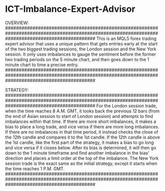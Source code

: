 # ICT-Imbalance-Expert-Advisor

OVERVIEW:
#################################################################################################################################################
This is an MQL5 forex trading expert advisor that uses a unique pattern that gets entries early at the start of the two biggest trading sessions, 
the London session and the New York session. It only uses imbalances to gauge the sentiment before the former two trading periods on the 5
minute chart, and then goes down to the 1 minute chart to time a precise entry.
#################################################################################################################################################

STRATEGY:
#################################################################################################################################################
For the London session trade, when the time reaches 8 A.M. GMT, it looks back the previous 12 bars (from the end of Asian session to start of London session) and attempts to
find imbalances within that time. If there are more short imbalances, it makes a bias to place a long trade, and vice versa if there are more 
long imbalances. If there are no imbalances in that time period, it instead checks the close of the 12th candle and compares it to the 1st candle.
If the 12th candle is above the 1st candle, like the first part of the strategy, it makes a bias to go long and vice versa if it closes below.
After its bias is determined, it will then go down to the 1 minute timeframe and find another imbalance in the bias' direction and places a
limit order at the top of the imbalance. The New York session trade is the exact same as the initial strategy, except it starts when the time
reaches 1 P.M. GMT.
#################################################################################################################################################
